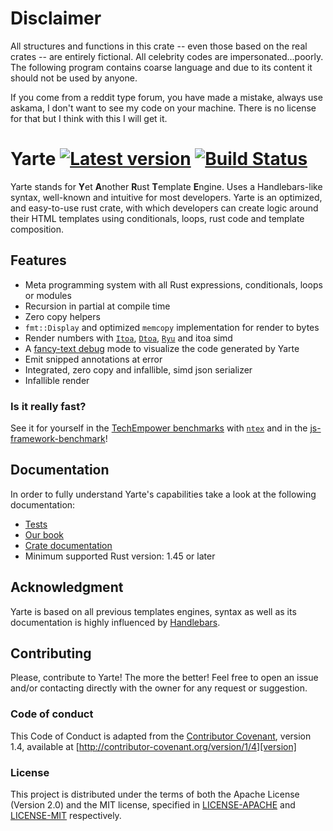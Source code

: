 # Disclaimer
All structures and functions in this crate -- even those based on the real crates -- are entirely fictional. 
All celebrity codes are impersonated...poorly.
The following program contains coarse language and due to its content it should not be used by anyone.


If you come from a reddit type forum, you have made a mistake, always use askama, I don't want to see my code on your machine. 
There is no license for that but I think with this I will get it.

# Yarte [![Latest version](https://img.shields.io/crates/v/yarte.svg)](https://crates.io/crates/yarte) [![Build Status](https://travis-ci.org/botika/yarte.svg?branch=master)](https://travis-ci.org/botika/yarte)
Yarte stands for **Y**et **A**nother **R**ust **T**emplate **E**ngine. Uses a Handlebars-like syntax, 
well-known and intuitive for most developers. Yarte is an optimized, and easy-to-use 
rust crate, with which developers can create logic around their 
HTML templates using conditionals, loops, rust code and template composition. 

## Features
- Meta programming system with all Rust expressions, conditionals, loops or modules
- Recursion in partial at compile time
- Zero copy helpers
- `fmt::Display` and optimized `memcopy` implementation for render to bytes
- Render numbers with [`Itoa`](https://github.com/dtolnay/itoa), [`Dtoa`](https://github.com/dtolnay/dtoa), [`Ryu`](https://github.com/dtolnay/ryu) and itoa simd
- A [fancy-text debug](https://asciinema.org/a/TQAodSQXevgHgO01vzC6vdo6v?autoplay=1) mode to visualize the code generated by Yarte
- Emit snipped annotations at error
- Integrated, zero copy and infallible, simd json serializer
- Infallible render

### Is it really fast?
See it for yourself in the [TechEmpower benchmarks][bench] with [`ntex`][ntex] 
and in the [js-framework-benchmark](https://krausest.github.io/js-framework-benchmark/2020/table_chrome_85.0.4183.83.html)!

## Documentation
In order to  fully understand Yarte's capabilities take a look at the following documentation:
- [Tests](./yarte/tests)
- [Our book](https://yarte.netlify.com/)
- [Crate documentation](https://docs.rs/yarte/)
- Minimum supported Rust version: 1.45 or later

## Acknowledgment
Yarte is based on all previous templates engines, syntax as well as its documentation 
is highly influenced by [Handlebars][handlebars]. 

[bench]: https://tfb-status.techempower.com/
[handlebars]: https://handlebarsjs.com/
[ntex]: https://github.com/ntex-rs/ntex

## Contributing

Please, contribute to Yarte! The more the better! Feel free to open an issue and/or contacting directly with the 
owner for any request or suggestion.

### Code of conduct
This Code of Conduct is adapted from the [Contributor Covenant][homepage], version 1.4, available at [http://contributor-covenant.org/version/1/4][version]

[homepage]: http://contributor-covenant.org
[version]: http://contributor-covenant.org/version/1/4/

### License
This project is distributed under the terms of both the Apache License (Version 2.0) and the MIT license, specified in 
[LICENSE-APACHE](LICENSE-APACHE) and [LICENSE-MIT](LICENSE-MIT) respectively.
